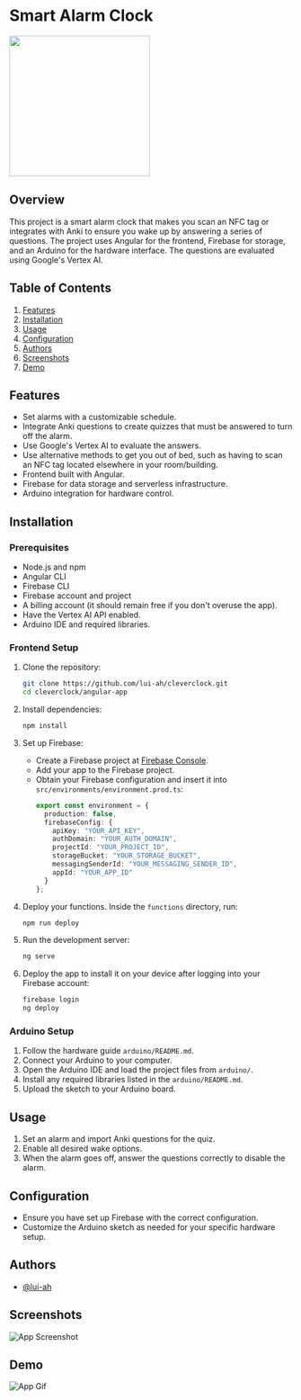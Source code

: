 # Smart Alarm Clock

[<img src="https://cdn.discordapp.com/attachments/1227607174381961279/1247914140786233344/Logo.png?ex=6661c21c&is=6660709c&hm=872bbb25ec3eba294df7bfa0ab99fe6ab2c48ffb7b643aa2a3718f3b85c64946&" width="250"/>](image.png)

## Overview
This project is a smart alarm clock that makes you scan an NFC tag or integrates with Anki to ensure you wake up by answering a series of questions. The project uses Angular for the frontend, Firebase for storage, and an Arduino for the hardware interface. The questions are evaluated using Google's Vertex AI.

## Table of Contents
1. [Features](#features)
2. [Installation](#installation)
3. [Usage](#usage)
4. [Configuration](#configuration)
5. [Authors](#authors)
6. [Screenshots](#screenshots)
7. [Demo](#demo)

## Features
- Set alarms with a customizable schedule.
- Integrate Anki questions to create quizzes that must be answered to turn off the alarm.
- Use Google's Vertex AI to evaluate the answers.
- Use alternative methods to get you out of bed, such as having to scan an NFC tag located elsewhere in your room/building.
- Frontend built with Angular.
- Firebase for data storage and serverless infrastructure.
- Arduino integration for hardware control.

## Installation
### Prerequisites
- Node.js and npm
- Angular CLI
- Firebase CLI
- Firebase account and project
- A billing account (it should remain free if you don't overuse the app).
- Have the Vertex AI API enabled.
- Arduino IDE and required libraries.

### Frontend Setup
1. Clone the repository:
    ```bash
    git clone https://github.com/lui-ah/cleverclock.git
    cd cleverclock/angular-app
    ```

2. Install dependencies:
    ```bash
    npm install
    ```

3. Set up Firebase:
    - Create a Firebase project at [Firebase Console](https://console.firebase.google.com/).
    - Add your app to the Firebase project.
    - Obtain your Firebase configuration and insert it into `src/environments/environment.prod.ts`:
      ```typescript
      export const environment = {
        production: false,
        firebaseConfig: {
          apiKey: "YOUR_API_KEY",
          authDomain: "YOUR_AUTH_DOMAIN",
          projectId: "YOUR_PROJECT_ID",
          storageBucket: "YOUR_STORAGE_BUCKET",
          messagingSenderId: "YOUR_MESSAGING_SENDER_ID",
          appId: "YOUR_APP_ID"
        }
      };
      ```

4. Deploy your functions. Inside the `functions` directory, run:
    ```bash
    npm run deploy
    ```

5. Run the development server:
    ```bash
    ng serve
    ```

6. Deploy the app to install it on your device after logging into your Firebase account:
    ```bash
    firebase login
    ng deploy
    ```

### Arduino Setup
1. Follow the hardware guide `arduino/README.md`.
2. Connect your Arduino to your computer.
3. Open the Arduino IDE and load the project files from `arduino/`.
4. Install any required libraries listed in the `arduino/README.md`.
5. Upload the sketch to your Arduino board.

## Usage
1. Set an alarm and import Anki questions for the quiz.
2. Enable all desired wake options.
3. When the alarm goes off, answer the questions correctly to disable the alarm.

## Configuration
- Ensure you have set up Firebase with the correct configuration.
- Customize the Arduino sketch as needed for your specific hardware setup.

## Authors

- [@lui-ah](https://github.com/lui-ah)

## Screenshots

![App Screenshot](https://via.placeholder.com/468x300?text=App+Screenshot+Here)

## Demo

![App Gif](https://via.placeholder.com/468x300?text=App+Gif+Here)
